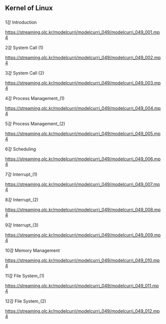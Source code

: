 ## Kernel of Linux
### 


1강 Introduction

https://streaming.olc.kr/modelcurri/modelcurri_049/modelcurri_049_001.mp4



2강 System Call (1)

https://streaming.olc.kr/modelcurri/modelcurri_049/modelcurri_049_002.mp4



3강 System Call (2)

https://streaming.olc.kr/modelcurri/modelcurri_049/modelcurri_049_003.mp4



4강 Process Management_(1)

https://streaming.olc.kr/modelcurri/modelcurri_049/modelcurri_049_004.mp4



5강 Process Management_(2)

https://streaming.olc.kr/modelcurri/modelcurri_049/modelcurri_049_005.mp4



6강 Scheduling

https://streaming.olc.kr/modelcurri/modelcurri_049/modelcurri_049_006.mp4



7강 Interrupt_(1)

https://streaming.olc.kr/modelcurri/modelcurri_049/modelcurri_049_007.mp4



8강 Interrupt_(2)

https://streaming.olc.kr/modelcurri/modelcurri_049/modelcurri_049_008.mp4



9강 Interrupt_(3)

https://streaming.olc.kr/modelcurri/modelcurri_049/modelcurri_049_009.mp4



10강 Memory Management

https://streaming.olc.kr/modelcurri/modelcurri_049/modelcurri_049_010.mp4



11강 File System_(1)

https://streaming.olc.kr/modelcurri/modelcurri_049/modelcurri_049_011.mp4



12강 File System_(2)

https://streaming.olc.kr/modelcurri/modelcurri_049/modelcurri_049_012.mp4

